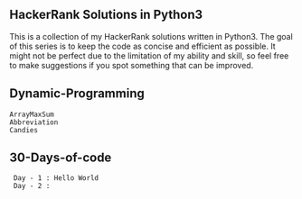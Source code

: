 ## HackerRank Solutions in Python3

This is a collection of my HackerRank solutions written in Python3. The goal of this series is to keep the code as concise and efficient as possible. It might not be perfect due to the limitation of my ability and skill, so feel free to make suggestions if you spot something that can be improved.

## Dynamic-Programming
    ArrayMaxSum
    Abbreviation
    Candies
    
## 30-Days-of-code
     Day - 1 : Hello World
     Day - 2 : 
